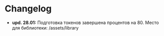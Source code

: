# Changelog

- **upd. 28.01:** Подготовка токенов завершена процентов на 80. Место для библиотеки: /assets/library
   
